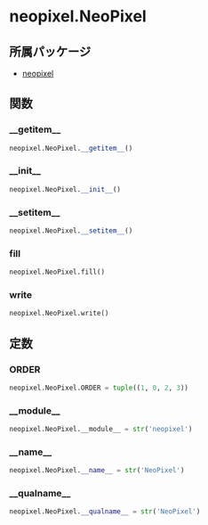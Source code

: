 # neopixel.NeoPixel

## 所属パッケージ
- [neopixel](../../module/neopixel)

## 関数

### \_\_getitem\_\_
```python
neopixel.NeoPixel.__getitem__()
```

### \_\_init\_\_
```python
neopixel.NeoPixel.__init__()
```

### \_\_setitem\_\_
```python
neopixel.NeoPixel.__setitem__()
```

### fill
```python
neopixel.NeoPixel.fill()
```

### write
```python
neopixel.NeoPixel.write()
```

## 定数

### ORDER
```python
neopixel.NeoPixel.ORDER = tuple((1, 0, 2, 3))
```

### \_\_module\_\_
```python
neopixel.NeoPixel.__module__ = str('neopixel')
```

### \_\_name\_\_
```python
neopixel.NeoPixel.__name__ = str('NeoPixel')
```

### \_\_qualname\_\_
```python
neopixel.NeoPixel.__qualname__ = str('NeoPixel')
```
